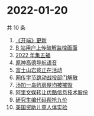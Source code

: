 # 2022-01-20

共 10 条

<!-- BEGIN ZHIHUSEARCH -->
<!-- 最后更新时间 Thu Jan 20 2022 00:12:45 GMT+0800 (China Standard Time) -->
1. [《开端》更新](https://www.zhihu.com/search?q=开端)
1. [B 站用户上传破解监控画面](https://www.zhihu.com/search?q=b站监控画面)
1. [2022 年集五福](https://www.zhihu.com/search?q=集五福)
1. [原神高德导航语音](https://www.zhihu.com/search?q=原神)
1. [富士山岩浆正在活动](https://www.zhihu.com/search?q=富士山)
1. [网传字节跳动战投部门解散](https://www.zhihu.com/search?q=字节跳动)
1. [汤加一岛屿房屋均被摧毁](https://www.zhihu.com/search?q=汤加)
1. [阿里文娱转让优酷信息技术股份](https://www.zhihu.com/search?q=阿里文娱转让优酷股份)
1. [研究生编代码帮抢九价](https://www.zhihu.com/search?q=研究生帮抢九价)
1. [美国资助儿童人体实验](https://www.zhihu.com/search?q=美国资助人体实验)
<!-- END ZHIHUSEARCH -->
